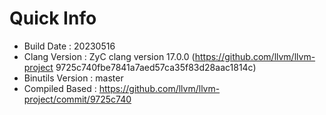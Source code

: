 # Quick Info
* Build Date : 20230516
* Clang Version : ZyC clang version 17.0.0 (https://github.com/llvm/llvm-project 9725c740fbe7841a7aed57ca35f83d28aac1814c)
* Binutils Version : master
* Compiled Based : https://github.com/llvm/llvm-project/commit/9725c740

